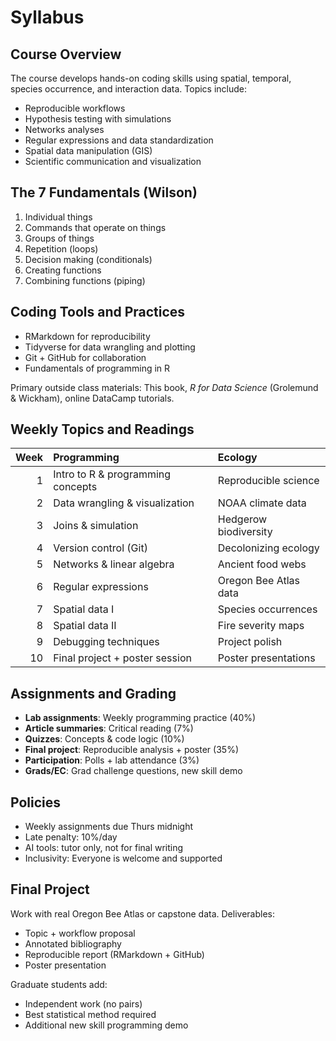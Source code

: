 # Syllabus


## Course Overview

The course develops hands-on coding skills using spatial, temporal, species occurrence, and interaction data. Topics include:

- Reproducible workflows
- Hypothesis testing with simulations
- Networks analyses
- Regular expressions and data standardization
- Spatial data manipulation (GIS)
- Scientific communication and visualization

## The 7 Fundamentals (Wilson)

1. Individual things  
2. Commands that operate on things  
3. Groups of things  
4. Repetition (loops)  
5. Decision making (conditionals)  
6. Creating functions  
7. Combining functions (piping)

## Coding Tools and Practices
- RMarkdown for reproducibility
- Tidyverse for data wrangling and plotting
- Git + GitHub for collaboration
- Fundamentals of programming in R

Primary outside class materials: This book, *R for Data Science* (Grolemund & Wickham), online DataCamp tutorials.

## Weekly Topics and Readings


| Week|Programming                       |Ecology               |
|----:|:---------------------------------|:---------------------|
|    1|Intro to R & programming concepts |Reproducible science  |
|    2|Data wrangling & visualization    |NOAA climate data     |
|    3|Joins & simulation                |Hedgerow biodiversity |
|    4|Version control (Git)             |Decolonizing ecology  |
|    5|Networks & linear algebra         |Ancient food webs     |
|    6|Regular expressions               |Oregon Bee Atlas data |
|    7|Spatial data I                    |Species occurrences   |
|    8|Spatial data II                   |Fire severity maps    |
|    9|Debugging techniques              |Project polish        |
|   10|Final project + poster session    |Poster presentations  |


## Assignments and Grading

- **Lab assignments**: Weekly programming practice (40%)
- **Article summaries**: Critical reading (7%)
- **Quizzes**: Concepts & code logic (10%)
- **Final project**: Reproducible analysis + poster (35%)
- **Participation**: Polls + lab attendance (3%)
- **Grads/EC**: Grad challenge questions, new skill demo

## Policies
- Weekly assignments due Thurs midnight  
- Late penalty: 10%/day  
- AI tools: tutor only, not for final writing  
- Inclusivity: Everyone is welcome and supported

## Final Project
Work with real Oregon Bee Atlas or capstone data. Deliverables:

- Topic + workflow proposal
- Annotated bibliography
- Reproducible report (RMarkdown + GitHub)
- Poster presentation

Graduate students add:

- Independent work (no pairs)
- Best statistical method required
- Additional new skill programming demo
